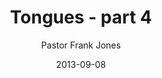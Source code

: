 ---
lunr: "true"
title: "Tongues - part 4"
author: "Pastor Frank Jones"
postDate: "09-08-2013"
date: 2013-09-08
category: "sermons"
slug: "2013/09/09082013_myffc"
icon: microphone
audioLink: "09082013_myffc"
tags: [tongues]
mp3: "09082013_myffc/09082013.mp3"
ogg: "09082013_myffc/09082013.ogg"
linkurl: "https://archive.org/download/09082013_myffc/09082013_myffc_files.xml"
ipath: "https://archive.org/download/09082013_myffc/09082013.mp3"
layout: sermon.html
---